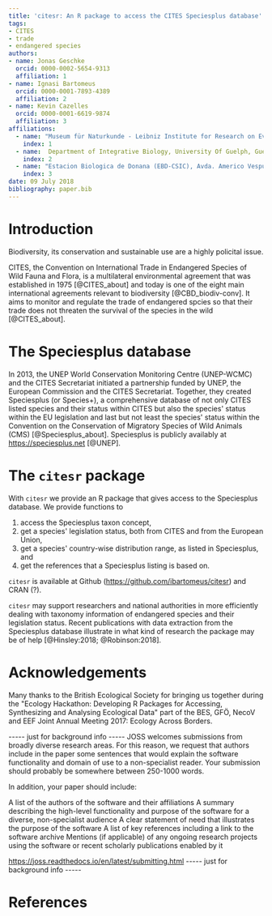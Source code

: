 ```yaml
---
title: 'citesr: An R package to access the CITES Speciesplus database'
tags:
- CITES
- trade
- endangered species
authors:
- name: Jonas Geschke
  orcid: 0000-0002-5654-9313
  affiliation: 1
- name: Ignasi Bartomeus
  orcid: 0000-0001-7893-4389
  affiliation: 2
- name: Kevin Cazelles
  orcid: 0000-0001-6619-9874
  affiliation: 3
affiliations:
  - name: "Museum für Naturkunde - Leibniz Institute for Research on Evolution and Biodiversity Berlin, Germany"
    index: 1
  - name:  Department of Integrative Biology, University Of Guelph, Guelph, Ontario, Canada N1G 2W1.
    index: 2
  - name: "Estacion Biologica de Donana (EBD-CSIC), Avda. Americo Vespucio s/n, Isla de la Cartuja, E-41092 Sevilla, Spain"
    index: 3
date: 09 July 2018
bibliography: paper.bib
---
```


# Introduction

Biodiversity, its conservation and sustainable use are a highly policital issue.

CITES, the Convention on International Trade in Endangered Species of Wild Fauna and Flora, is a multilateral environmental agreement that was established in 1975 [@CITES_about] and today is one of the eight main international agreements relevant to biodiversity [@CBD_biodiv-conv]. It aims to monitor and regulate the trade of endangered spcies so that their trade does not threaten the survival of the species in the wild [@CITES_about].

# The Speciesplus database

In 2013, the UNEP World Conservation Monitoring Centre (UNEP-WCMC) and the CITES Secretariat initiated a partnership funded by UNEP, the European Commission and the CITES Secretariat. Together, they created Speciesplus (or Species+), a comprehensive database of not only CITES listed species and their status within CITES but also the species' status within the EU legislation and last but not least the species' status within the Convention on the Conservation of Migratory Species of Wild Animals (CMS) [@Speciesplus_about]. Speciesplus is publicly availably at https://speciesplus.net [@UNEP].

# The ``citesr`` package

With ``citesr`` we provide an R package that gives access to the Speciesplus database. We provide functions to

1. access the Speciesplus taxon concept,
2. get a species' legislation status, both from CITES and from the European Union,
3. get a species' country-wise distribution range, as listed in Speciesplus, and
4. get the references that a Speciesplus listing is based on.

``citesr`` is available at Github (https://github.com/ibartomeus/citesr) and CRAN (?).

``citesr`` may support researchers and national authorities in more efficiently dealing with taxonomy information of endangered species and their legislation status. Recent publications with data extraction from the Speciesplus database illustrate in what kind of research the package may be of help [@Hinsley:2018; @Robinson:2018].

# Acknowledgements

Many thanks to the British Ecological Society for bringing us together during the "Ecology Hackathon: Developing R Packages for Accessing, Synthesizing and Analysing Ecological Data" part of the BES, GFÖ, NecoV and EEF Joint Annual Meeting 2017: Ecology Across Borders.


----- just for background info -----
JOSS welcomes submissions from broadly diverse research areas. For this reason, we request that authors include in the paper some sentences that would explain the software functionality and domain of use to a non-specialist reader. Your submission should probably be somewhere between 250-1000 words.

In addition, your paper should include:

A list of the authors of the software and their affiliations
A summary describing the high-level functionality and purpose of the software for a diverse, non-specialist audience
A clear statement of need that illustrates the purpose of the software
A list of key references including a link to the software archive
Mentions (if applicable) of any ongoing research projects using the software or recent scholarly publications enabled by it

https://joss.readthedocs.io/en/latest/submitting.html
----- just for background info -----

# References
